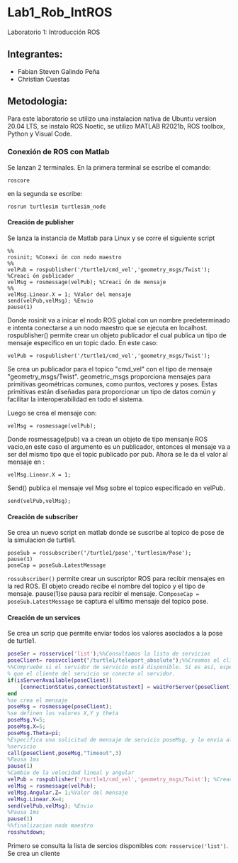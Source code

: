 # Lab1_Rob_IntROS
Laboratorio 1: Introducción ROS
## Integrantes:
- Fabian Steven Galindo Peña
- Christian Cuestas
## Metodologia:
Para este laboratorio se utilizo una instalacion nativa de Ubuntu version 20.04 LTS, se instalo ROS Noetic, se utilizo MATLAB
R2021b, ROS toolbox, Python y Visual Code. 
### Conexión de ROS con Matlab
Se lanzan 2 terminales. En la primera terminal se escribe el comando:
~~~
roscore
~~~
en la segunda se escribe:
~~~
rosrun turtlesim turtlesim_node
~~~
#### Creación de publisher
Se lanza la instancia de Matlab para Linux y se corre el siguiente script
~~~
%%
rosinit; %Conexi ́on con nodo maestro
%%
velPub = rospublisher('/turtle1/cmd_vel','geometry_msgs/Twist'); %Creaci ́on publicador
velMsg = rosmessage(velPub); %Creaci ́on de mensaje
%%
velMsg.Linear.X = 1; %Valor del mensaje
send(velPub,velMsg); %Envio
pause(1)  
~~~
Donde rosinit va a inicar el nodo ROS global con un nombre predeterminado e intenta conectarse a un nodo maestro que se ejecuta en localhost. 
rospublisher() permite crear un objeto publicador el cual publica un tipo de mensaje especifico en un topic dado. En este caso:
~~~
velPub = rospublisher('/turtle1/cmd_vel','geometry_msgs/Twist');
~~~
Se crea un publicador para el topico "cmd_vel" con el tipo de mensaje "geometry_msgs/Twist". geometric_msgs proporciona mensajes para primitivas geométricas comunes, como puntos, vectores y poses. Estas primitivas están diseñadas para proporcionar un tipo de datos común y facilitar la interoperabilidad en todo el sistema. 

Luego se crea el mensaje con:
~~~
velMsg = rosmessage(velPub);
~~~
Donde rosmessage(pub) va a crean un objeto de tipo mensanje ROS vacio,en este caso el argumento es un publicador, entonces el mensaje va a ser del mismo tipo que el topic publicado por pub. 
Ahora se le da el valor al mensaje en :
~~~
velMsg.Linear.X = 1;
~~~
Send() publica el mensaje vel Msg sobre el topico especificado en velPub.
~~~
send(velPub,velMsg);
~~~


#### Creación de subscriber
Se crea un nuevo script en matlab donde se suscribe al topico de pose de la simulacion de turtle1.
~~~
poseSub = rossubscriber('/turtle1/pose','turtlesim/Pose'); 
pause(1) 
poseCap = poseSub.LatestMessage
~~~
`rossubscriber()` permite crear un suscriptor ROS para recibir mensajes en la red ROS. El objeto creado recibe el nombre del topico y el tipo de mensaje.
pause(1)se pausa para recibir el mensaje. Con`poseCap = poseSub.LatestMessage` se captura el ultimo mensaje del topico pose.
#### Creación de un services
Se crea un scrip que permite enviar todos los valores asociados a la pose de turtle1.
```matlab
poseSer = rosservice('list');%%Consultamos la lista de servicios
poseClient= rossvcclient("/turtle1/teleport_absolute");%%Creamos el cliente
%%Compruebe si el servidor de servicio está disponible. Si es así, espere a
% que el cliente del servicio se conecte al servidor.
if(isServerAvailable(poseClient))
    [connectionStatus,connectionStatustext] = waitForServer(poseClient)
end
%se crea el mensaje
poseMsg = rosmessage(poseClient);
%se definen los valores X,Y y theta 
poseMsg.Y=5;
poseMsg.X=5;
poseMsg.Theta=pi;
%Especifica una solicitud de mensaje de servicio poseMsg, y lo envia al
%servicio 
call(poseClient,poseMsg,"Timeout",3)
%Pausa 1ms
pause(1)
%Cambio de la velocidad lineal y angular
velPub = rospublisher('/turtle1/cmd_vel','geometry_msgs/Twist'); %Creacion publicador
velMsg = rosmessage(velPub);
velMsg.Angular.Z= 1;%Valor del mensaje
velMsg.Linear.X=4;
send(velPub,velMsg); %Envio
%Pausa 1ms
pause(1) 
%%finalizacion nodo maestro
rosshutdown;
```
Primero se consulta la lista de sercios disponibles con: `rosservice('list')`. Se crea un cliente 

